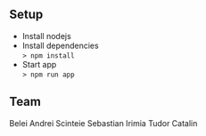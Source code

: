 **Setup**
- 
- Install nodejs
- Install dependencies   
`> npm install`   
- Start app   
`> npm run app`   

**Team**
-
Belei Andrei
Scinteie Sebastian
Irimia Tudor Catalin